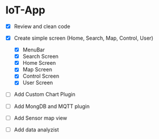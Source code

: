 # IoT-App

- [x] Review and clean code
- [x] Create simple screen (Home, Search, Map, Control, User) 
	- [x] MenuBar
	- [x] Search Screen
	- [x] Home Screen
	- [x] Map Screen
	- [x] Control Screen
	- [x] User Screen
- [ ] Add Custom Chart Plugin 
- [ ] Add MongDB and MQTT plugin
- [ ] Add Sensor map view
- [ ] Add data analyzist

